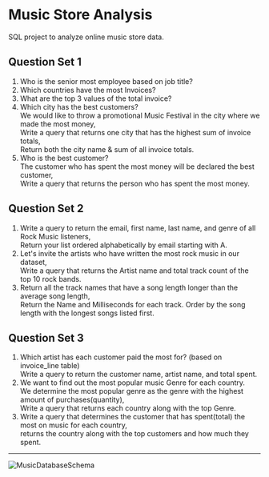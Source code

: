 # Music Store Analysis
SQL project to analyze online music store data.

## Question Set 1
1. Who is the senior most employee based on job title?
2. Which countries have the most Invoices?
3. What are the top 3 values of the total invoice?
4. Which city has the best customers? \
   We would like to throw a promotional Music Festival in the city where we made the most money, \
   Write a query that returns one city that has the highest sum of invoice totals, \
   Return both the city name & sum of all invoice totals.
5. Who is the best customer? \
   The customer who has spent the most money will be declared the best customer, \
   Write a query that returns the person who has spent the most money.


## Question Set 2
1. Write a query to return the email, first name, last name, and genre of all Rock Music listeners, \
   Return your list ordered alphabetically by email starting with A.
2. Let's invite the artists who have written the most rock music in our dataset, \
   Write a query that returns the Artist name and total track count of the top 10 rock bands.
3. Return all the track names that have a song length longer than the average song length, \
   Return the Name and Milliseconds for each track. Order by the song length with the longest songs listed first.


## Question Set 3
1. Which artist has each customer paid the most for? (based on invoice_line table) \
   Write a query to return the customer name, artist name, and total spent.
2. We want to find out the most popular music Genre for each country. \
   We determine the most popular genre as the genre with the highest amount of purchases(quantity), \
   Write a query that returns each country along with the top Genre.
3. Write a query that determines the customer that has spent(total) the most on music for each country, \
   returns the country along with the top customers and how much they spent.

-----------------------

![MusicDatabaseSchema](https://user-images.githubusercontent.com/112153548/213707717-bfc9f479-52d9-407b-99e1-e94db7ae10a3.png)
